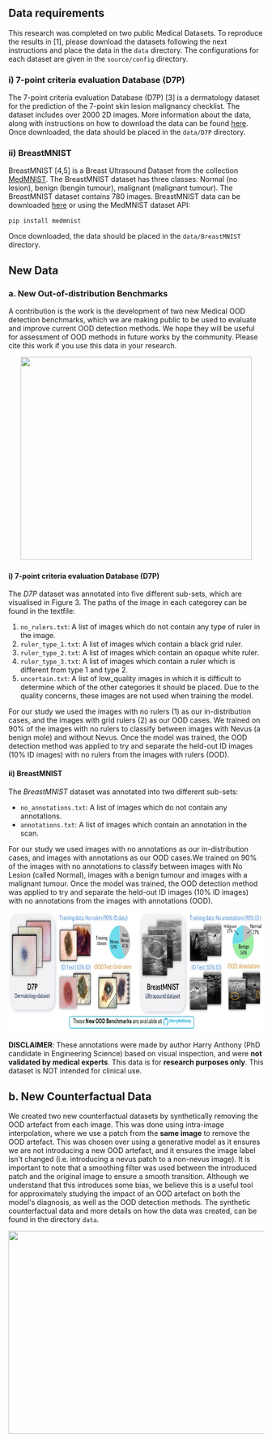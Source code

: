 ## Data requirements
This research was completed on two public Medical Datasets. To reproduce the results in [1], please download the datasets following the next instructions and place the data in the `data` directory. The configurations for each dataset are given in the `source/config` directory.

### i) 7-point criteria evaluation Database (D7P)
The 7-point criteria evaluation Database (D7P) [3] is a dermatology dataset for the prediction of the 7-point skin lesion malignancy checklist. The dataset includes over 2000 2D images. More information about the data, along with instructions on how to download the data can be found [here](https://derm.cs.sfu.ca/Welcome.html). Once downloaded, the data should be placed in the `data/D7P` directory.

### ii) BreastMNIST
BreastMNIST [4,5] is a Breast Ultrasound Dataset from the collection [MedMNIST](https://medmnist.com/). The BreastMNIST dataset has three classes: Normal (no lesion), benign (bengin tumour), malignant (malignant tumour). The BreastMNIST dataset contains 780 images. BreastMNIST data can be downloaded [here](https://zenodo.org/records/10519652) or using the MedMNIST dataset API: 
```
pip install medmnist
```
Once downloaded, the data should be placed in the `data/BreastMNIST` directory.


## New Data

### a. New Out-of-distribution Benchmarks
A contribution is the work is the development of two new Medical OOD detection benchmarks, which we are making public to be used to evaluate and improve current OOD detection methods. We hope they will be useful for assessment of OOD methods in future works by the community. Please cite this work if you use this data in your research.

<p align="center">
    <img src="../figures/Annotations gif.gif" width="457" height="400" />
</p>

#### i) 7-point criteria evaluation Database (D7P)
The *D7P* dataset was annotated into five different sub-sets, which are visualised in Figure 3. The paths of the image in each categorey can be found in the textfile:
1. `no_rulers.txt`: A list of images which do not contain any type of ruler in the image.
2. `ruler_type_1.txt`: A list of images which contain a black grid ruler.
3. `ruler_type_2.txt`: A list of images which contain an opaque white ruler.
4. `ruler_type_3.txt`: A list of images which contain a ruler which is different from type 1 and type 2.
5. `uncertain.txt`: A list of low_quality images in which it is difficult to determine which of the other categories it should be placed. Due to the quality concerns, these images are not used when training the model.

For our study we used the images with no rulers (1) as our in-distribution cases, and the images with grid rulers (2) as our OOD cases. We trained on 90% of the images with no rulers to classify between images with Nevus (a benign mole) and without Nevus. Once the model was trained, the OOD detection method was applied to try and separate the held-out ID images (10% ID images) with no rulers from the images with rulers (OOD).

#### ii) BreastMNIST
The *BreastMNIST* dataset was annotated into two different sub-sets:
* `no_annotations.txt`: A list of images which do not contain any annotations.
* `annotations.txt`: A list of images which contain an annotation in the scan.

For our study we used images with no annotations as our in-distribution cases, and images with annotations as our OOD cases.We trained on 90% of the images with no annotations to classify between images with No Lesion (called Normal), images with a benign tumour and images with a malignant tumour. Once the model was trained, the OOD detection method was applied to try and separate the held-out ID images (10% ID images) with no annotations from the images with annotations (OOD).

<p align="center">
	<img src="../figures/Dataset_summary.jpg" width="800" height="236.7" />
</p>

**DISCLAIMER**: These annotations were made by author Harry Anthony (PhD candidate in Engineering Science) based on visual inspection, and were **not validated by medical experts**. This data is for **research purposes only**. This dataset is NOT intended for clinical use. 


## b. New Counterfactual Data
We created two new counterfactual datasets by synthetically removing the OOD artefact from each image. This was done using intra-image interpolation, where we use a patch from the **same image** to remove the OOD artefact. This was chosen over using a generative model as it ensures we are not introducing a new OOD artefact, and it ensures the image label isn't changed (i.e. introducing a nevus patch to a non-nevus image). It is important to note that a smoothing filter was used between the introduced patch and the original image to ensure a smooth transition. Although we understand that this introduces some bias, we believe this is a useful tool for approximately studying the impact of an OOD artefact on both the model's diagnosis, as well as the OOD detection methods. The synthetic counterfactual data and more details on how the data was created, can be found in the directory `data`.

<p align="center">
	<img src="../figures/New Counterfactual Data (1).gif" width="700" height="400" />
</p>

